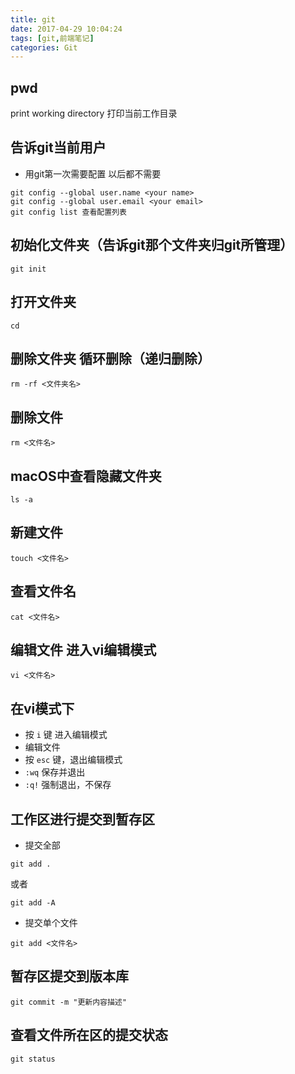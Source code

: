 ```yaml
---
title: git
date: 2017-04-29 10:04:24
tags: [git,前端笔记]
categories: Git
---
```

## pwd
  print working directory 打印当前工作目录

## 告诉git当前用户

- 用git第一次需要配置 以后都不需要

```
git config --global user.name <your name>
git config --global user.email <your email>
git config list 查看配置列表

```
## 初始化文件夹（告诉git那个文件夹归git所管理）

```
git init
```
## 打开文件夹
```
cd
```

## 删除文件夹  循环删除（递归删除）
```
rm -rf <文件夹名>
```
## 删除文件
```
rm <文件名>
```

## macOS中查看隐藏文件夹
```
ls -a
```
## 新建文件
```
touch <文件名>
```
## 查看文件名
```
cat <文件名>
```
## 编辑文件 进入vi编辑模式
```
vi <文件名>
```
## 在vi模式下
- 按 `i` 键 进入编辑模式
- 编辑文件
- 按  `esc` 键，退出编辑模式
- `:wq` 保存并退出
- `:q!` 强制退出，不保存

## 工作区进行提交到暂存区
- 提交全部
```
git add .
```
或者
```
git add -A
```

- 提交单个文件
```
git add <文件名>
```

## 暂存区提交到版本库
```
git commit -m "更新内容描述"
```
## 查看文件所在区的提交状态
```
git status
```

